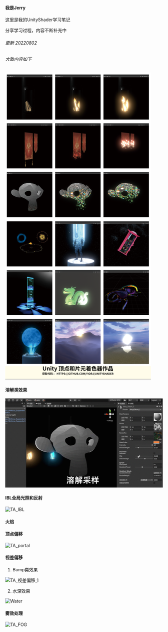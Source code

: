 #### 我是Jerry 

这里是我的UnityShader学习笔记

分享学习过程，内容不断补充中



###### 更新 20220802

###### 大致内容如下

![TA](https://github.com/Yiorj/UnityShaderNote/blob/master/Src/Jpg/TA.png)

#### 溶解类效果

![TA_DisortRamp](https://github.com/Yiorj/UnityShaderNote/blob/master/Src/Gif/TA_DisortRamp.gif)

#### IBL全局光照和反射

![TA_IBL](https://github.com/Yiorj/UnityShaderNote/blob/master/Src/Gif/TA_IBL.gif)

#### 火焰



#### 顶点偏移

![TA_portal](https://github.com/Yiorj/UnityShaderNote/blob/master/Src/Gif/TA_portal.gif)

#### 视差偏移

1.  Bump类效果

![TA_视差偏移_1](https://github.com/Yiorj/UnityShaderNote/blob/master/Src/Gif/TA_%E8%A7%86%E5%B7%AE%E5%81%8F%E7%A7%BB_1.gif)

2. 水深效果

![Water](https://github.com/Yiorj/UnityShaderNote/blob/master/Src/Gif/Water.gif)



#### 雾效处理

![TA_FOG](https://github.com/Yiorj/UnityShaderNote/blob/master/Src/Gif/TA_FOG.gif)



